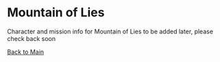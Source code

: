 # Mountain of Lies
Character and mission info for Mountain of Lies to be added later, please check back soon

[Back to Main](README.md)
